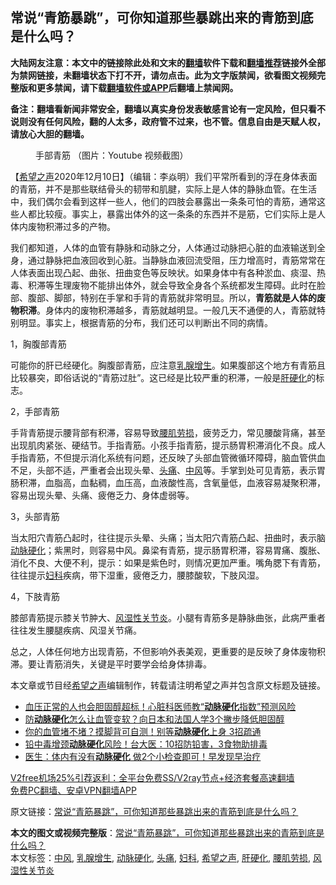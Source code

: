  <h2>常说“青筋暴跳”，可你知道那些暴跳出来的青筋到底是什么吗？</h2> <p class="notice"><b>大陆网友注意：本文中的链接除此处和文末的<a href="https://github.com/bannedbook/fanqiang" >翻墙</a>软件下载和<a href="https://github.com/killgcd/justmysocks/blob/master/README.md">翻墙推荐</a>链接外全部为禁网链接，未翻墙状态下打不开，请勿点击。此为文字版禁闻，欲看图文视频完整版和更多禁闻，请下载<a href="https://github.com/bannedbook/fanqiang">翻墙软件或APP</a>后翻墙上禁闻网。</p><p>备注：翻墙看新闻非常安全，翻墙以真实身份发表敏感言论有一定风险，但只看不说则没有任何风险，翻的人太多，政府管不过来，也不管。信息自由是天赋人权，请放心大胆的翻墙。</b></p>  <div class="entry"> <figure><figcaption>手部青筋 （图片：Youtube 视频截图）</figcaption></figure> <p>【<span class='wp_keywordlink_affiliate'><a href="https://www.soundofhope.org" title="希望之声" target="_blank">希望之声</a></span>2020年12月10日】（编辑：李焱明）我们平常所看到的浮在身体表面的青筋，并不是那些联结骨头的韧带和肌腱，实际上是人体的静脉血管。在生活中，我们偶尔会看到这样一些人，他们的四肢会暴露出一条条可怕的青筋，通常这些人都比较瘦。事实上，暴露出体外的这一条条的东西并不是筋，它们实际上是人体内废物积滞过多的产物。</p> <p>我们都知道，人体的血管有静脉和动脉之分，人体通过动脉把心脏的血液输送到全身，通过静脉把血液回收到心脏。当静脉血液回流受阻，压力增高时，青筋常常在人体表面出现凸起、曲张、扭曲变色等反映状。如果身体中有各种淤血、痰湿、热毒、积滞等生理废物不能排出体外，就会导致全身各个系统都发生障碍。此时在脸部、腹部、脚部，特别在手掌和手背的青筋就非常明显。所以，<strong>青筋就是人体的废物积滞</strong>。身体内的废物积滞越多，青筋就越明显。一般几天不通便的人，青筋就特别明显。事实上，根据青筋的分布，我们还可以判断出不同的病情。</p> <p>1，胸腹部青筋</p> <p>可能你的肝已经硬化。胸腹部青筋，应注意<a href="https://www.bannedbook.org/bnews/tag/%e4%b9%b3%e8%85%ba%e5%a2%9e%e7%94%9f/" class="st_tag internal_tag" rel="tag" title="标签 乳腺增生 下的日志">乳腺增生</a>。如果腹部这个地方有青筋且比较暴突，即俗话说的“青筋过肚”。这已经是比较严重的积滞，一般是<a href="https://www.bannedbook.org/bnews/tag/%e8%82%9d%e7%a1%ac%e5%8c%96/" class="st_tag internal_tag" rel="tag" title="标签 肝硬化 下的日志">肝硬化</a>的标志。</p>  <p>2，手部青筋</p> <p>手背青筋提示腰背部有积滞，容易导致<a href="https://www.bannedbook.org/bnews/tag/%e8%85%b0%e8%82%8c%e5%8a%b3%e6%8d%9f/" class="st_tag internal_tag" rel="tag" title="标签 腰肌劳损 下的日志">腰肌劳损</a>，疲劳乏力，常见腰酸背痛，甚至出现肌肉紧张、硬结节。手指青筋。小孩手指青筋，提示肠胃积滞消化不良。成人手指青筋，不但提示消化系统有问题，还反映了头部血管微循环障碍，脑血管供血不足，头部不适，严重者会出现头晕、<a href="https://www.bannedbook.org/bnews/tag/%e5%a4%b4%e7%97%9b/" class="st_tag internal_tag" rel="tag" title="标签 头痛 下的日志">头痛</a>、<a href="https://www.bannedbook.org/bnews/tag/%E4%B8%AD%E9%A3%8E/" class="st_tag internal_tag" rel="tag" title="标签 中风 下的日志">中风</a>等。手掌到处可见青筋，表示胃肠积滞，血脂高，血黏稠，血压高，血液酸性高，含氧量低，血液容易凝聚积滞，容易出现头晕、头痛、疲倦乏力、身体虚弱等。</p> <p>3，头部青筋</p> <p>当太阳穴青筋凸起时，往往提示头晕、头痛；当太阳穴青筋凸起、扭曲时，表示脑<a href="https://www.bannedbook.org/bnews/tag/%e5%8a%a8%e8%84%89%e7%a1%ac%e5%8c%96/" class="st_tag internal_tag" rel="tag" title="标签 动脉硬化 下的日志">动脉硬化</a>；紫黑时，则容易中风。鼻梁有青筋，提示肠胃积滞，容易胃痛、腹胀、消化不良、大便不利，提示：如果是紫色时，则情况更加严重。嘴角腮下有青筋，往往提示<a href="https://www.bannedbook.org/bnews/tag/%E5%A6%87%E7%A7%91/" class="st_tag internal_tag" rel="tag" title="标签 妇科 下的日志">妇科</a>疾病，带下湿重，疲倦乏力，腰膝酸软，下肢风湿。</p>  <p>4，下肢青筋</p> <p>膝部青筋提示膝关节肿大、<a href="https://www.bannedbook.org/bnews/tag/%e9%a3%8e%e6%b9%bf%e6%80%a7%e5%85%b3%e8%8a%82%e7%82%8e/" class="st_tag internal_tag" rel="tag" title="标签 风湿性关节炎 下的日志">风湿性关节炎</a>。小腿有青筋多是静脉曲张，此病严重者往往发生腰腿疾病、风湿关节痛。</p> <p>总之，人体任何地方出现青筋，不但影响外表美观，更重要的是反映了身体废物积滞。要让青筋消失，关键是平时要学会给身体排毒。</p> <p>本文章或节目经<a href="https://www.bannedbook.org/bnews/tag/%e5%b8%8c%e6%9c%9b%e4%b9%8b%e5%a3%b0/" class="st_tag internal_tag" rel="tag" title="标签 希望之声 下的日志">希望之声</a>编辑制作，转载请注明希望之声并包含原文标题及链接。</p>  <ul class='op-related-articles' title='相关阅读'> <li><a href='https://www.bannedbook.org/bnews/health/20200930/1405482.html' target='_blank'>血压正常的人也会胆固醇超标！心脏科医师教“<b>动脉硬化</b>指数”预测风险</a></li> <li><a href='https://www.bannedbook.org/bnews/health/20200915/1396642.html' target='_blank'>防<b>动脉硬化</b>怎么让血管变软？向日本和法国人学3个撇步降低胆固醇</a></li> <li><a href='https://www.bannedbook.org/bnews/lifebaike/20200915/1396552.html' target='_blank'>你的血管堵不堵？摸脚背可自测！别等<b>动脉硬化</b>上身 3招疏通</a></li> <li><a href='https://www.bannedbook.org/bnews/health/20200827/1386406.html' target='_blank'>铅中毒增颈<b>动脉硬化</b>风险！台大医：10招防铅害，3食物助排毒</a></li> <li><a href='https://www.bannedbook.org/bnews/health/20200620/1347698.html' target='_blank'>医生：体内有没有<b>动脉硬化</b> 做2个小检查即可！早发现早治疗</a></li> </ul> <p class="texttj"> <a href="https://www.bannedbook.org/forum23/topic22702.html" target="_blank">V2free机场25%引荐返利：全平台免费SS/V2ray节点+经济套餐高速翻墙</a><br/> <a href="https://github.com/bannedbook/fanqiang/wiki/%E7%A6%81%E9%97%BB%E7%BD%91%E5%AE%89%E5%8D%93%E7%BF%BB%E5%A2%99%E6%96%B0%E9%97%BBAPP" target="_blank">免费PC翻墙、安卓VPN翻墙APP</a></p><p>原文链接：<a class="src_link"  href="https://www.soundofhope.org/post/238782" target="_blank">常说“青筋暴跳”，可你知道那些暴跳出来的青筋到底是什么吗？</a></p><a name='sharetosocial'></a>       <div><b>本文的图文或视频完整版</b>：<a href='https://www.bannedbook.org/bnews/comments/20201211/1445914.html'>常说“青筋暴跳”，可你知道那些暴跳出来的青筋到底是什么吗？</a></div>  </div><!--END ENTRY--> <div class="postfooter"> <div>本文标签：<a href="https://www.bannedbook.org/bnews/tag/%E4%B8%AD%E9%A3%8E/" rel="tag">中风</a>, <a href="https://www.bannedbook.org/bnews/tag/%e4%b9%b3%e8%85%ba%e5%a2%9e%e7%94%9f/" rel="tag">乳腺增生</a>, <a href="https://www.bannedbook.org/bnews/tag/%e5%8a%a8%e8%84%89%e7%a1%ac%e5%8c%96/" rel="tag">动脉硬化</a>, <a href="https://www.bannedbook.org/bnews/tag/%e5%a4%b4%e7%97%9b/" rel="tag">头痛</a>, <a href="https://www.bannedbook.org/bnews/tag/%E5%A6%87%E7%A7%91/" rel="tag">妇科</a>, <a href="https://www.bannedbook.org/bnews/tag/%e5%b8%8c%e6%9c%9b%e4%b9%8b%e5%a3%b0/" rel="tag">希望之声</a>, <a href="https://www.bannedbook.org/bnews/tag/%e8%82%9d%e7%a1%ac%e5%8c%96/" rel="tag">肝硬化</a>, <a href="https://www.bannedbook.org/bnews/tag/%e8%85%b0%e8%82%8c%e5%8a%b3%e6%8d%9f/" rel="tag">腰肌劳损</a>, <a href="https://www.bannedbook.org/bnews/tag/%e9%a3%8e%e6%b9%bf%e6%80%a7%e5%85%b3%e8%8a%82%e7%82%8e/" rel="tag">风湿性关节炎</a></div>  </div><!--END POSTFOOTER--> 
